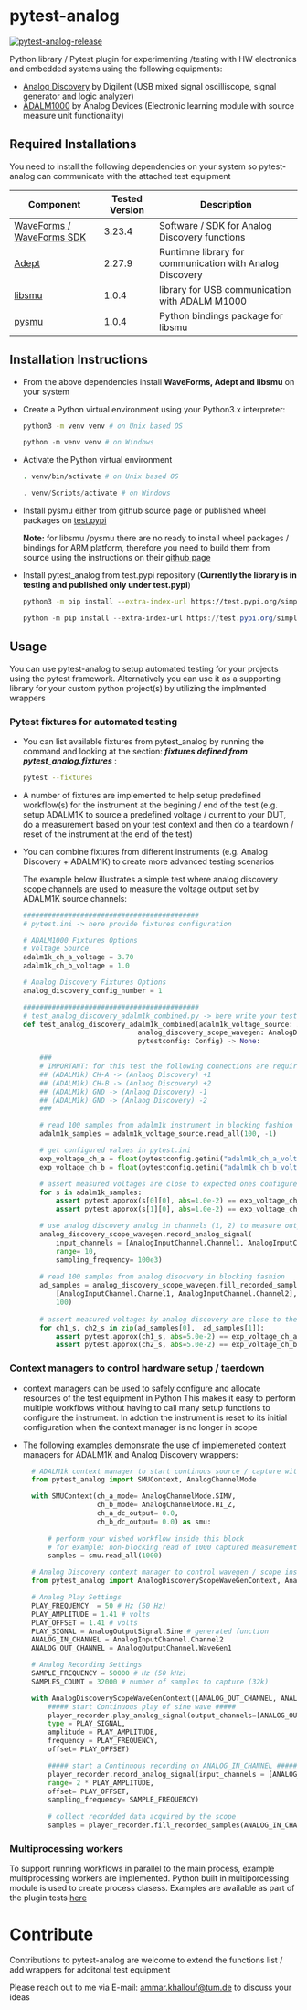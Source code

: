 # pytest-analog

[![pytest-analog-release](https://github.com/ammarkh95/pytest-analog/actions/workflows/workflow.yml/badge.svg)](https://github.com/ammarkh95/pytest-analog/actions/workflows/workflow.yml)

Python library / Pytest plugin for experimenting /testing with HW electronics and embedded systems using the following equipments:

- [Analog Discovery](https://digilent.com/shop/analog-discovery-3/) by Digilent (USB mixed signal oscilliscope, signal generator and logic analyzer)
- [ADALM1000](https://www.analog.com/en/resources/evaluation-hardware-and-software/evaluation-boards-kits/adalm1000.html) by Analog Devices (Electronic learning module with source measure unit functionality)

## Required Installations

You need to install the following dependencies on your system so pytest-analog can communicate with the attached test equipment

| Component           | Tested Version           | Description                                                              
|---------------------|---------------|----------------------------------------------|
|  [WaveForms / WaveForms SDK](https://cloud.digilent.com/myproducts/waveform?pc=1&tab=2)  |  3.23.4 | Software / SDK for Analog Discovery functions
|  [Adept](https://cloud.digilent.com/myproducts/Adept?pc=1&tab=2)  |  2.27.9 | Runtimne library for communication with Analog Discovery
|  [libsmu](https://github.com/analogdevicesinc/libsmu/releases)  |  1.0.4 | library for USB communication with ADALM M1000 
|  [pysmu](https://github.com/analogdevicesinc/libsmu/releases)  |  1.0.4 | Python bindings package for libsmu


## Installation Instructions
- From the above dependencies install **WaveForms, Adept and libsmu** on your system
- Create a Python virtual environment using your Python3.x interpreter:

  ```bash
  python3 -m venv venv # on Unix based OS
  ```
  ```powershell
  python -m venv venv # on Windows
  ```
- Activate the Python virtual environment

  ```bash
  . venv/bin/activate # on Unix based OS
  ```
  ```powershell
  . venv/Scripts/activate # on Windows
  ```

- Install pysmu either from github source page or published wheel packages on [test.pypi](https://test.pypi.org/project/pysmu/#description)

  **Note:** for libsmu /pysmu there are no ready to install wheel packages / bindings for ARM platform, therefore you need to build them from source using the instructions on their [github page](https://github.com/analogdevicesinc/libsmu)


- Install pytest_analog from test.pypi repository (**Currently the library is in testing and published only under test.pypi**)

  ```bash
  python3 -m pip install --extra-index-url https://test.pypi.org/simple/ pytest-analog # on Unix based OS
  ```
  ```powershell
  python -m pip install --extra-index-url https://test.pypi.org/simple/ pytest-analog # on Windows
  ```

## Usage
You can use pytest-analog to setup automated testing for your projects using the pytest framework. Alternatively you can use it as a supporting library for your custom python project(s) by utilizing the implmented wrappers

### Pytest fixtures for automated testing
- You can list available fixtures from pytest_analog by running the command and looking at the section: ***fixtures defined from pytest_analog.fixtures*** :

  ```bash
  pytest --fixtures 
  ```

- A number of fixtures are implemented to help setup predefined workflow(s) for the instrument at the begining / end of the test (e.g. setup ADALM1K to source a predefined voltage / current to your DUT, do a measurement based on your test context and then do a teardown / reset of the instrument at the end of the test)

- You can combine fixtures from different instruments (e.g. Analog Discovery + ADALM1K) to create more advanced testing scenarios 

  The example below illustrates a simple test where analog discovery scope channels are used to measure the voltage output set by ADALM1K source channels:

  ```python
  ###########################################
  # pytest.ini -> here provide fixtures configuration

  # ADALM1000 Fixtures Options
  # Voltage Source
  adalm1k_ch_a_voltage = 3.70
  adalm1k_ch_b_voltage = 1.0

  # Analog Discovery Fixtures Options
  analog_discovery_config_number = 1

  ###########################################
  # test_analog_discovery_adalm1k_combined.py -> here write your test case
  def test_analog_discovery_adalm1k_combined(adalm1k_voltage_source: ADALM1KWrapper,
                              analog_discovery_scope_wavegen: AnalogDiscoveryWrapper,
                              pytestconfig: Config) -> None:

      ###
      # IMPORTANT: for this test the following connections are required between ADALM1K and Analog Discovery
      ## (ADALM1k) CH-A -> (Anlaog Discovery) +1
      ## (ADALM1k) CH-B -> (Anlaog Discovery) +2
      ## (ADALM1k) GND -> (Anlaog Discovery) -1
      ## (ADALM1k) GND -> (Anlaog Discovery) -2
      ###

      # read 100 samples from adalm1k instrument in blocking fashion
      adalm1k_samples = adalm1k_voltage_source.read_all(100, -1)

      # get configured values in pytest.ini
      exp_voltage_ch_a = float(pytestconfig.getini("adalm1k_ch_a_voltage"))
      exp_voltage_ch_b = float(pytestconfig.getini("adalm1k_ch_b_voltage"))

      # assert measured voltages are close to expected ones configured by the fixture
      for s in adalm1k_samples:
          assert pytest.approx(s[0][0], abs=1.0e-2) == exp_voltage_ch_a # CH-A voltage 
          assert pytest.approx(s[1][0], abs=1.0e-2) == exp_voltage_ch_b  # CH-B voltage

      # use analog discovery analog in channels (1, 2) to measure output voltages from ADALM1K channels (A, B)
      analog_discovery_scope_wavegen.record_analog_signal(
          input_channels = [AnalogInputChannel.Channel1, AnalogInputChannel.Channel2],
          range= 10,                                   
          sampling_frequency= 100e3)
      
      # read 100 samples from analog disocvery in blocking fashion
      ad_samples = analog_discovery_scope_wavegen.fill_recorded_samples_on_channels(
          [AnalogInputChannel.Channel1, AnalogInputChannel.Channel2],
          100)
      
      # assert measured voltages by analog discovery are close to the ones set by adalm1k
      for ch1_s, ch2_s in zip(ad_samples[0],  ad_samples[1]):
          assert pytest.approx(ch1_s, abs=5.0e-2) == exp_voltage_ch_a # CH-A voltage 
          assert pytest.approx(ch2_s, abs=5.0e-2) == exp_voltage_ch_b # CH-B voltage
  ```

### Context managers to control hardware setup / taerdown
- context managers can be used to safely configure and allocate resources of the test equipment in Python
This makes it easy to perform multiple workflows without having to call many setup functions to configure the instrument. In addtion the instrument is reset to its initial configuration when the context manager is no longer in scope

- The following examples demonsrate the use of implemeneted context managers for ADALM1K and Analog Discovery wrappers:

  ```python
    # ADALM1k context manager to start continous source / capture with predefined config for channels A,B
    from pytest_analog import SMUContext, AnalogChannelMode

    with SMUContext(ch_a_mode= AnalogChannelMode.SIMV,
                    ch_b_mode= AnalogChannelMode.HI_Z,
                    ch_a_dc_output= 0.0,
                    ch_b_dc_output= 0.0) as smu:
        
        # perform your wished workflow inside this block
        # for example: non-blocking read of 1000 captured measurements
        samples = smu.read_all(1000) 
  ```

  ```python
    # Analog Discovery context manager to control wavegen / scope instruments
    from pytest_analog import AnalogDiscoveryScopeWaveGenContext, AnalogOutputSignal, AnalogInputChannel, AnalogOutputChannel

    # Analog Play Settings
    PLAY_FREQUENCY  = 50 # Hz (50 Hz)
    PLAY_AMPLITUDE = 1.41 # volts
    PLAY_OFFSET = 1.41 # volts
    PLAY_SIGNAL = AnalogOutputSignal.Sine # generated function
    ANALOG_IN_CHANNEL = AnalogInputChannel.Channel2
    ANALOG_OUT_CHANNEL = AnalogOutputChannel.WaveGen1

    # Analog Recording Settings
    SAMPLE_FREQUENCY = 50000 # Hz (50 kHz)
    SAMPLES_COUNT = 32000 # number of samples to capture (32k)

    with AnalogDiscoveryScopeWaveGenContext([ANALOG_OUT_CHANNEL, ANALOG_IN_CHANNEL]) as player_recorder:
        ##### start Continuous play of sine wave #####
        player_recorder.play_analog_signal(output_channels=[ANALOG_OUT_CHANNEL],
        type = PLAY_SIGNAL,
        amplitude = PLAY_AMPLITUDE,
        frequency = PLAY_FREQUENCY,
        offset= PLAY_OFFSET)

        ##### start a Continuous recording on ANALOG_IN_CHANNEL #####
        player_recorder.record_analog_signal(input_channels = [ANALOG_IN_CHANNEL],                                     
        range= 2 * PLAY_AMPLITUDE,
        offset= PLAY_OFFSET,
        sampling_frequency= SAMPLE_FREQUENCY)
    
        # collect recordded data acquired by the scope
        samples = player_recorder.fill_recorded_samples(ANALOG_IN_CHANNEL, SAMPLES_COUNT)
  ```

### Multiprocessing workers
To support running workflows in parallel to the main process, example multiprocessing workers are implemented. Python built in multiporcessing
module is used to create process clasess. Examples are available as part of the plugin tests [here](./testing/test_pytest_analog_plugin.py)

# Contribute
Contributions to pytest-analog are welcome to extend the functions list / add wrappers for additonal test equipment

Please reach out to me via E-mail: ammar.khallouf@tum.de to discuss your ideas